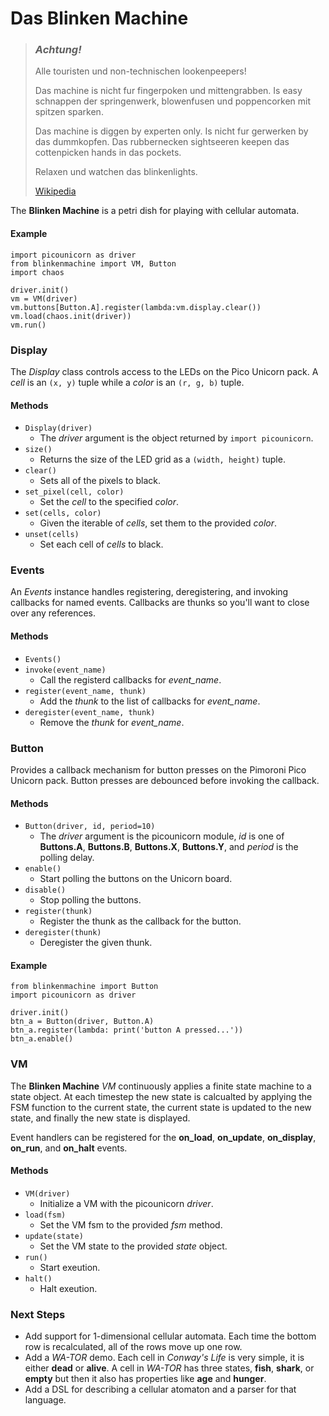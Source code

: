 Das Blinken Machine
===

> ### ***Achtung!***
> Alle touristen und non-technischen lookenpeepers! 
>
> Das machine is nicht fur fingerpoken und mittengrabben. Is easy schnappen der springenwerk, blowenfusen und poppencorken mit spitzen sparken. 
>
> Das machine is diggen by experten only. Is nicht fur gerwerken by das dummkopfen. Das rubbernecken sightseeren keepen das cottenpicken hands in das pockets. 
>
> Relaxen und watchen das blinkenlights.
>
> [Wikipedia](https://en.wikipedia.org/wiki/Blinkenlights)

The **Blinken Machine** is a petri dish for playing with cellular automata. 

#### Example
```
import picounicorn as driver
from blinkenmachine import VM, Button
import chaos

driver.init()
vm = VM(driver)
vm.buttons[Button.A].register(lambda:vm.display.clear())
vm.load(chaos.init(driver))
vm.run()
```

### Display

The *Display* class controls access to the LEDs on the Pico Unicorn pack. A *cell* is
an ```(x, y)``` tuple while a *color* is an ```(r, g, b)``` tuple.

#### Methods

* ```Display(driver)```
    * The *driver*  argument is the object returned by ```import picounicorn```.
* ```size()```
    * Returns the size of the LED grid as a ```(width, height)``` tuple.
* ```clear()```
    * Sets all of the pixels to black.
* ```set_pixel(cell, color)```
    * Set the *cell* to the specified *color*.
* ```set(cells, color)```
    * Given the iterable of *cells*, set them to the provided *color*.
* ```unset(cells)```
    * Set each cell of *cells* to black.

### Events

An *Events* instance handles registering, deregistering, and invoking callbacks for named events. Callbacks are thunks so you'll want to close over any references.

#### Methods

* ```Events()```
* ```invoke(event_name)```
    * Call the registerd callbacks for *event_name*.
* ```register(event_name, thunk)```
    * Add the *thunk* to the list of callbacks for *event_name*.
* ```deregister(event_name, thunk)```
    * Remove the *thunk* for *event_name*.

### Button

Provides a callback mechanism for button presses on the Pimoroni Pico Unicorn pack. Button presses are debounced before invoking the callback.

#### Methods

* ```Button(driver, id, period=10)```
    * The *driver* argument is the picounicorn module, *id* is one of **Buttons.A**, **Buttons.B**, **Buttons.X**, **Buttons.Y**, and *period* is the polling delay.
* ```enable()```
    * Start polling the buttons on the Unicorn board.
* ```disable()```
    * Stop polling the buttons.
* ```register(thunk)```
    * Register the thunk as the callback for the button.
* ```deregister(thunk)```
    * Deregister the given thunk.

#### Example
```
from blinkenmachine import Button
import picounicorn as driver

driver.init()
btn_a = Button(driver, Button.A)
btn_a.register(lambda: print('button A pressed...'))
btn_a.enable()
```

### VM

The **Blinken Machine** *VM* continuously applies a finite state machine to a state object. At each timestep the new state is calcualted by applying the FSM function to the current state, the current state is updated to the new state, and finally the new state is displayed.

Event handlers can be registered for the **on_load**, **on_update**, **on_display**, **on_run**, and **on_halt** events.

#### Methods

* ```VM(driver)```
    * Initialize a VM with the picounicorn *driver*.
* ```load(fsm)```
    * Set the VM fsm to the provided *fsm* method.
* ```update(state)```
    * Set the VM state to the provided *state* object.
* ```run()```
    * Start exeution.
* ```halt()```
    * Halt exeution.

### Next Steps

* Add support for 1-dimensional cellular automata. Each time the bottom row is recalculated, 
all of the rows move up one row.
* Add a *WA-TOR* demo. Each cell in *Conway's Life* is very simple, it is either **dead** or **alive**. A cell in *WA-TOR* has three states, **fish**, **shark**, or **empty** but 
then it also has properties like **age** and **hunger**.
* Add a DSL for describing a cellular atomaton and a parser for that language.
